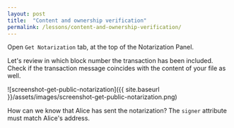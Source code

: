 ```yaml
---
layout: post
title:  "Content and ownership verification"
permalink: /lessons/content-and-ownership-verification/
---
```


Open  ``Get Notarization`` tab, at the top of the Notarization Panel. 

Let's review in which block number the transaction has been included. Check if the transaction message coincides with the content of your file as well.

![screenshot-get-public-notarization]({{ site.baseurl }}/assets/images/screenshot-get-public-notarization.png)

How can we know that Alice has sent the notarization?  The ``signer`` attribute must match Alice's address.